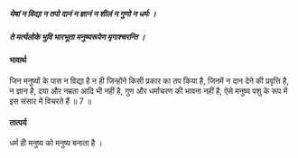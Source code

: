 ##### येषां न विद्या न तपो दानं न ज्ञानं न शीलं न गुणो न धर्मः ।
##### ते मर्त्यलोके भुवि भारभूता मनुष्यरूपेण मृगाश्चरन्ति ।

#### भावार्थ

जिन मनुष्यों के पास न विद्या है न ही जिन्होंने किसी प्रकार का तप किया है, जिनमें न दान देने की प्रवृत्ति है, न ज्ञान है, दया और नम्रता आदि भी नहीं है, गुण और धर्माचरण की भावना नहीं है, ऐसे मनुष्य पशु के रूप में इस संसार में विचरते हैं ॥ 7 ॥

#### तात्पर्य

धर्म ही मनुष्य को मनुष्य बनाता है ।